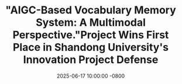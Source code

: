 ---
title: >-
  "AIGC-Based Vocabulary Memory System: A Multimodal Perspective."Project Wins First Place in Shandong University's Innovation Project Defense
date: 2025-06-17 10:00:00 -0800
---